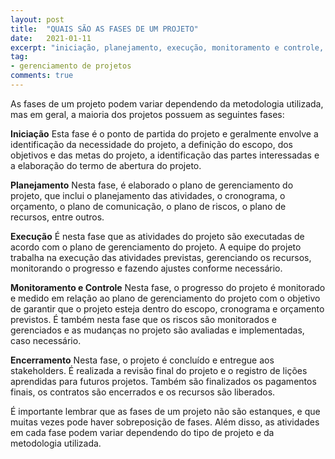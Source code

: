 ```yaml
---
layout: post
title:  "QUAIS SÃO AS FASES DE UM PROJETO"
date:   2021-01-11
excerpt: "iniciação, planejamento, execução, monitoramento e controle, e encerramento"
tag:
- gerenciamento de projetos
comments: true
---
```

As fases de um projeto podem variar dependendo da metodologia utilizada, mas em geral, a maioria dos projetos possuem as seguintes fases:

**Iniciação** 
Esta fase é o ponto de partida do projeto e geralmente envolve a identificação da necessidade do projeto, a definição do escopo, dos objetivos e das metas do projeto, a identificação das partes interessadas e a elaboração do termo de abertura do projeto.

**Planejamento**
Nesta fase, é elaborado o plano de gerenciamento do projeto, que inclui o planejamento das atividades, o cronograma, o orçamento, o plano de comunicação, o plano de riscos, o plano de recursos, entre outros.

**Execução** 
É nesta fase que as atividades do projeto são executadas de acordo com o plano de gerenciamento do projeto. A equipe do projeto trabalha na execução das atividades previstas, gerenciando os recursos, monitorando o progresso e fazendo ajustes conforme necessário.

**Monitoramento e Controle** 
Nesta fase, o progresso do projeto é monitorado e medido em relação ao plano de gerenciamento do projeto com o objetivo de garantir que o projeto esteja dentro do escopo, cronograma e orçamento previstos. É também nesta fase que os riscos são monitorados e gerenciados e as mudanças no projeto são avaliadas e implementadas, caso necessário.

**Encerramento** Nesta fase, o projeto é concluído e entregue aos stakeholders. É realizada a revisão final do projeto e o registro de lições aprendidas para futuros projetos. Também são finalizados os pagamentos finais, os contratos são encerrados e os recursos são liberados.

É importante lembrar que as fases de um projeto não são estanques, e que muitas vezes pode haver sobreposição de fases. Além disso, as atividades em cada fase podem variar dependendo do tipo de projeto e da metodologia utilizada.